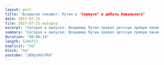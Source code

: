 ```yaml
---
layout: post
title: "Вскрытие покажет: Путин в "Сириусе" и дебаты Навального"
date: 2017-07-21
file: 2017-07-21-autopsy
excerpt: "Сегодня в выпуске: Владимир Путин провел детскую прямую линию; Путин как поп-идол; Навальный и Гиркин: кто кого дебатировал?"
summary: "Сегодня в выпуске: Владимир Путин провел детскую прямую линию; Путин как поп-идол; Навальный и Гиркин: кто кого дебатировал?"
duration: "00:08:14"
length: 5286717
explicit: "no"
block: "no"
youtube: "zBXpzKdcFK0"
---
```

